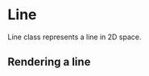<script setup>
import Block from '../components/Block.vue'
</script>

# Line
Line class represents a line in 2D space.

## Rendering a line

<Block name="line" />

<BCodeblock>

</BCodeblock>
